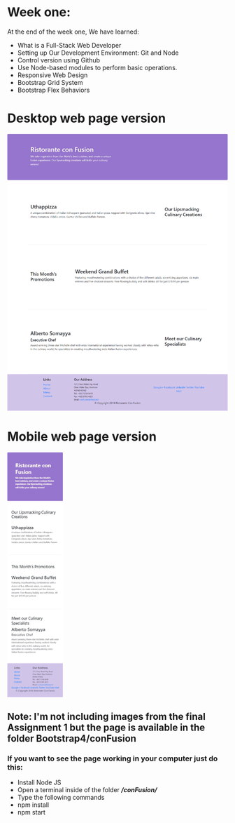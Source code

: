 # Week one:
At the end of the week one, We have learned:
- What is a Full-Stack Web Developer
- Setting up Our Development Environment: Git and Node
- Control version using Github
- Use Node-based modules to perform basic operations.
- Responsive Web Design
- Bootstrap Grid System
- Bootstrap Flex Behaviors

# Desktop web page version
![](Desktop-web-version.png)
# Mobile web page version
![](Mobile-web-version.png)

## Note: I'm not including images from the final Assignment 1 but the page is available in the folder Bootstrap4/conFusion

### If you want to see the page working in your computer just do this:
- Install Node JS
- Open a terminal inside of the folder ***/conFusion/***
- Type the following commands
- npm install
- npm start
